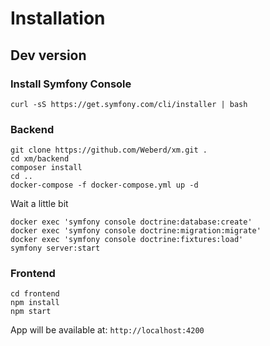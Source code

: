 # Installation

## Dev version

### Install Symfony Console

`curl -sS https://get.symfony.com/cli/installer | bash`

### Backend
```
git clone https://github.com/Weberd/xm.git .
cd xm/backend
composer install
cd ..
docker-compose -f docker-compose.yml up -d
```
Wait a little bit

```
docker exec 'symfony console doctrine:database:create'
docker exec 'symfony console doctrine:migration:migrate'
docker exec 'symfony console doctrine:fixtures:load'
symfony server:start
```

### Frontend

```
cd frontend
npm install
npm start
```

App will be available at:
`http://localhost:4200`